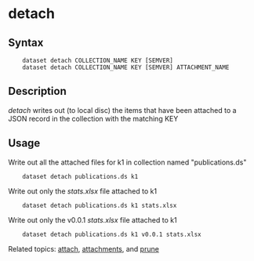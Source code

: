 
# detach

## Syntax

```
    dataset detach COLLECTION_NAME KEY [SEMVER]
    dataset detach COLLECTION_NAME KEY [SEMVER] ATTACHMENT_NAME
```

## Description

_detach_ writes out (to local disc) the items that have been 
attached to a JSON record in the collection with the matching KEY

## Usage

Write out all the attached files for k1 in collection named 
"publications.ds"

```shell
    dataset detach publications.ds k1
```

Write out only the *stats.xlsx* file attached to k1

```shell
    dataset detach publications.ds k1 stats.xlsx
```

Write out only the v0.0.1 *stats.xlsx* file attached to k1

```shell
    dataset detach publications.ds k1 v0.0.1 stats.xlsx
```

Related topics: [attach](attach.html), [attachments](attachments.html), and [prune](prune.html)

